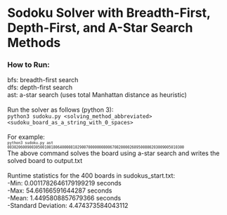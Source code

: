 # Sodoku Solver with Breadth-First, Depth-First, and A-Star Search Methods

### How to Run:
bfs: breadth-first search<br />
dfs: depth-first search<br />
ast: a-star search (uses total Manhattan distance as heuristic)<br /> <br />
Run the solver as follows (python 3):<br />  `python3 sudoku.py <solving_method_abbreviated> <sudoku_board_as_a_string_with_0_spaces>`
<br /> <br />
For example: <br />
<sub><sup>`python3 sudoku.py ast 003020600900305001001806400008102900700000008006708200002609500800203009005010300`
</sup></sub>
<br />
The above command solves the board using a-star search and writes the solved board to output.txt
<br /> <br />
Runtime statistics for the 400 boards in sudokus_start.txt: <br />
        -Min: 0.0011782646179199219 seconds <br />
        -Max: 54.66166591644287 seconds <br />
        -Mean: 1.4495808857679366 seconds <br />
        -Standard Deviation: 4.474373584043112 <br />
